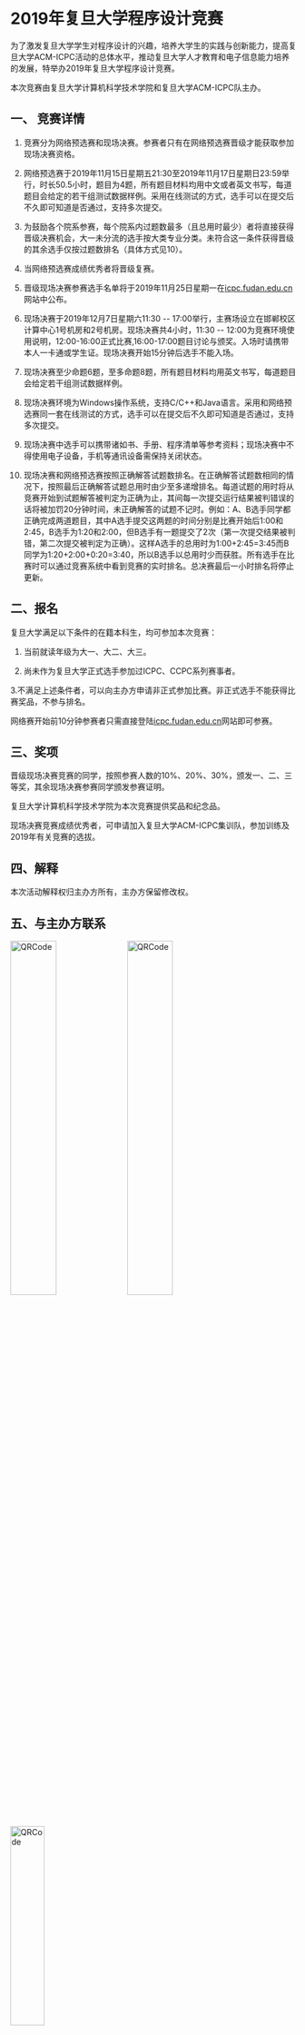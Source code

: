 # 2019年复旦大学程序设计竞赛

为了激发复旦大学学生对程序设计的兴趣，培养大学生的实践与创新能力，提高复旦大学ACM-ICPC活动的总体水平，推动复旦大学人才教育和电子信息能力培养的发展，特举办2019年复旦大学程序设计竞赛。

本次竞赛由复旦大学计算机科学技术学院和复旦大学ACM-ICPC队主办。

## 一、 竞赛详情

1. 竞赛分为网络预选赛和现场决赛。参赛者只有在网络预选赛晋级才能获取参加现场决赛资格。

2. 网络预选赛于2019年11月15日星期五21:30至2019年11月17日星期日23:59举行，时长50.5小时，题目为4题，所有题目材料均用中文或者英文书写，每道题目会给定的若干组测试数据样例。采用在线测试的方式，选手可以在提交后不久即可知道是否通过，支持多次提交。

3. 为鼓励各个院系参赛，每个院系内过题数最多（且总用时最少）者将直接获得晋级决赛机会，大一未分流的选手按大类专业分类。未符合这一条件获得晋级的其余选手仅按过题数排名（具体方式见10）。

4. 当网络预选赛成绩优秀者将晋级复赛。

5. 晋级现场决赛参赛选手名单将于2019年11月25日星期一在[icpc.fudan.edu.cn](http://icpc.fudan.edu.cn/)网站中公布。

6. 现场决赛于2019年12月7日星期六11:30 -- 17:00举行，主赛场设立在邯郸校区计算中心1号机房和2号机房。现场决赛共4小时，11:30 -- 12:00为竞赛环境使用说明，12:00-16:00正式比赛,16:00-17:00题目讨论与颁奖。入场时请携带本人一卡通或学生证。现场决赛开始15分钟后选手不能入场。

7. 现场决赛至少命题6题，至多命题8题，所有题目材料均用英文书写，每道题目会给定若干组测试数据样例。

8. 现场决赛环境为Windows操作系统，支持C/C++和Java语言。采用和网络预选赛同一套在线测试的方式，选手可以在提交后不久即可知道是否通过，支持多次提交。

9. 现场决赛中选手可以携带诸如书、手册、程序清单等参考资料；现场决赛中不得使用电子设备，手机等通讯设备需保持关闭状态。

10. 现场决赛和网络预选赛按照正确解答试题数排名。在正确解答试题数相同的情况下，按照最后正确解答试题总用时由少至多递增排名。每道试题的用时将从竞赛开始到试题解答被判定为正确为止，其间每一次提交运行结果被判错误的话将被加罚20分钟时间，未正确解答的试题不记时。例如：A、B选手同学都正确完成两道题目，其中A选手提交这两题的时间分别是比赛开始后1:00和2:45，B选手为1:20和2:00，但B选手有一题提交了2次（第一次提交结果被判错，第二次提交被判定为正确）。这样A选手的总用时为1:00+2:45=3:45而B同学为1:20+2:00+0:20=3:40，所以B选手以总用时少而获胜。所有选手在比赛时可以通过竞赛系统中看到竞赛的实时排名。总决赛最后一小时排名将停止更新。

## 二、报名

复旦大学满足以下条件的在籍本科生，均可参加本次竞赛：

1. 当前就读年级为大一、大二、大三。

2. 尚未作为复旦大学正式选手参加过ICPC、CCPC系列赛事者。

3.不满足上述条件者，可以向主办方申请非正式参加比赛。非正式选手不能获得比赛奖品，不参与排名。

网络赛开始前10分钟参赛者只需直接登陆[icpc.fudan.edu.cn](http://icpc.fudan.edu.cn/)网站即可参赛。

## 三、奖项

晋级现场决赛竞赛的同学，按照参赛人数的10%、20%、30%，颁发一、二、三等奖，其余现场决赛参赛同学颁发参赛证明。

复旦大学计算机科学技术学院为本次竞赛提供奖品和纪念品。

现场决赛竞赛成绩优秀者，可申请加入复旦大学ACM-ICPC集训队，参加训练及2019年有关竞赛的选拔。

## 四、解释

本次活动解释权归主办方所有，主办方保留修改权。

## 五、与主办方联系

<img alt="QRCode" src="/announcement/2019年复旦大学程序设计竞赛/wxg1.jpg" style="width: 40%; min-width: 200px;">

<img alt="QRCode" src="/announcement/2019年复旦大学程序设计竞赛/wxg2.jpg" style="width: 40%; min-width: 200px;">

<img alt="QRCode" src="/announcement/2019年复旦大学程序设计竞赛/icpc.jpg" style="width: 30%; min-width: 200px;">
